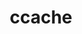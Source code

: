 ---
title: "ccache"
layout: cache
categories: [package, develop-2025-03-09]
meta: {"compilers": ["apple-clang@=16.0.0", "gcc@=10.5.0", "gcc@=13.3.0"], "num_specs": 3, "num_specs_by_stack": {"developer-tools-aarch64-linux-gnu": 1, "developer-tools-darwin": 1, "developer-tools-x86_64_v3-linux-gnu": 1, "root": 3}, "oss": ["centos7", "rhel8", "sequoia"], "platforms": ["darwin", "linux"], "stacks": ["developer-tools-aarch64-linux-gnu", "developer-tools-darwin", "developer-tools-x86_64_v3-linux-gnu", "root"], "targets": ["aarch64", "x86_64_v3"], "versions": ["4.10.2"]}
spec_details: [{"compiler": "gcc@=10.5.0", "hash": "6qoljuutrqz5qddxzcnjnvyswegyaza2", "os": "centos7", "platform": "linux", "size": "-", "stacks": ["developer-tools-x86_64_v3-linux-gnu", "root"], "target": "x86_64_v3", "variants": ["build_system=cmake", "build_type=Release", "generator=make", "~ipo", "+redis"], "versions": ["4.10.2"]}, {"compiler": "apple-clang@=16.0.0", "hash": "j2tc4ngwjwl2ync2cwrq3srxqg3umoqz", "os": "sequoia", "platform": "darwin", "size": "-", "stacks": ["developer-tools-darwin", "root"], "target": "aarch64", "variants": ["build_system=cmake", "build_type=Release", "generator=make", "~ipo", "+redis"], "versions": ["4.10.2"]}, {"compiler": "gcc@=13.3.0", "hash": "kjdbml6m2ikl56trlapunzkd7457rclh", "os": "rhel8", "platform": "linux", "size": "-", "stacks": ["developer-tools-aarch64-linux-gnu", "root"], "target": "aarch64", "variants": ["build_system=cmake", "build_type=Release", "generator=make", "~ipo", "+redis"], "versions": ["4.10.2"]}]
---